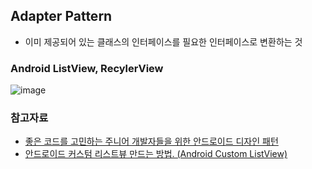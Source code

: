  ## Adapter Pattern
 - 이미 제공되어 있는 클래스의 인터페이스를 필요한 인터페이스로 변환하는 것
 
 
 ### Android ListView, RecylerView
 ![image](https://user-images.githubusercontent.com/26040955/82573673-08fccc80-9bc1-11ea-99cd-a71b9e10069d.png)

 
 ### 참고자료
 - [좋은 코드를 고민하는 주니어 개발자들을 위한 안드로이드 디자인 패턴](https://www.slideshare.net/ssuser5fffa9/ss-82375716)
 - [안드로이드 커스텀 리스트뷰 만드는 방법. (Android Custom ListView)](https://recipes4dev.tistory.com/43)
